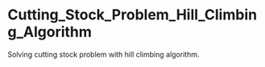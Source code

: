 # Cutting_Stock_Problem_Hill_Climbing_Algorithm
Solving cutting stock problem with hill climbing algorithm.
